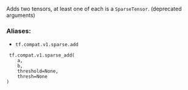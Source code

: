 Adds two tensors, at least one of each is a `SparseTensor`. (deprecated arguments)
### Aliases:
- `tf.compat.v1.sparse.add`

```
 tf.compat.v1.sparse_add(
    a,
    b,
    threshold=None,
    thresh=None
)
```
